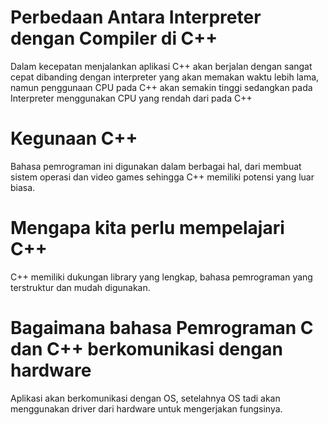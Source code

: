 
# Perbedaan Antara Interpreter dengan Compiler di C++

Dalam kecepatan menjalankan aplikasi C++ akan berjalan dengan sangat cepat dibanding dengan interpreter yang akan memakan waktu lebih lama, namun penggunaan CPU pada C++ akan semakin tinggi sedangkan pada Interpreter menggunakan CPU yang rendah dari pada C++

# Kegunaan C++

Bahasa pemrograman ini digunakan dalam berbagai hal, dari membuat sistem operasi dan video games sehingga C++ memiliki potensi yang luar biasa.

# Mengapa kita perlu mempelajari C++

C++ memiliki dukungan library yang lengkap, bahasa pemrograman yang terstruktur dan mudah digunakan. 

# Bagaimana bahasa Pemrograman C dan C++ berkomunikasi dengan hardware

Aplikasi akan berkomunikasi dengan OS, setelahnya OS tadi akan menggunakan driver dari hardware untuk mengerjakan fungsinya.

